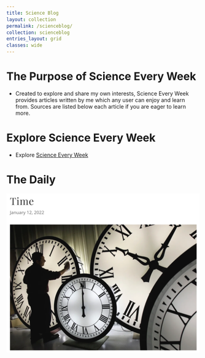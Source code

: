 ```yaml
---
title: Science Blog
layout: collection
permalink: /scienceblog/
collection: scienceblog
entries_layout: grid
classes: wide
---
```


# The Purpose of Science Every Week

* Created to explore and share my own interests, Science Every Week provides articles written by me which any user can enjoy and learn from. Sources are listed below each article if you are eager to learn more. 

# Explore Science Every Week

* Explore <a href="https://scienceeveryweek.godaddysites.com/"> Science Every Week </a>


# The Daily
<img src="/assets/img/ScienceEverydayTime.png" alt="Time" style="width:1000px;"/>
